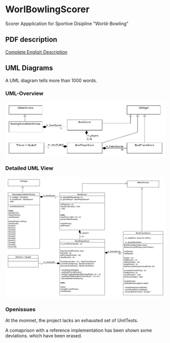 # WorlBowlingScorer
Scorer Appplication for Sportive Disipline "World-Bowling"
 
## PDF description ##
 [Complete English Description](./WorldBowlingScore-2020-10-08.pdf)

## UML Diagrams ##
  A UML diagram tells more than 1000 words.
 
### UML-Overview ###
 ![Image  diagram](./WorldBowlingScore-UML-classView.png)
 
### Detailed UML View ###
 
![Image  diagram](./UML/WorldBowlingScore-UML-details.png)
   
### Openissues ###

At the momnet, the project lacks an exhausted set of UnitTests.

A comaprison with a reference implementation has been shown some deviations.
which have been erased.
